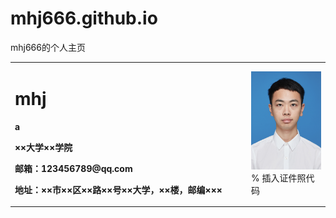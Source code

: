 # mhj666.github.io
mhj666的个人主页
<table border="0">
  <tr>
    <td width="75%">
      <h1>mhj</h1>
      <p><b>a</b></p>
      <p><b>××大学××学院</b></p>
      <p><b>邮箱：123456789@qq.com</b></p>
      <p><b>地址：××市××区××路××号××大学，××楼，邮编×××</b></p>
    </td>
    <td width="25%">
      <img src="/a.jpg" width="100%">      % 插入证件照代码
    </td>
  </tr>
</table>
